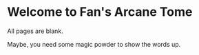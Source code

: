 # Welcome to Fan's Arcane Tome

All pages are blank.

Maybe, you need some magic powder to show the words up.
